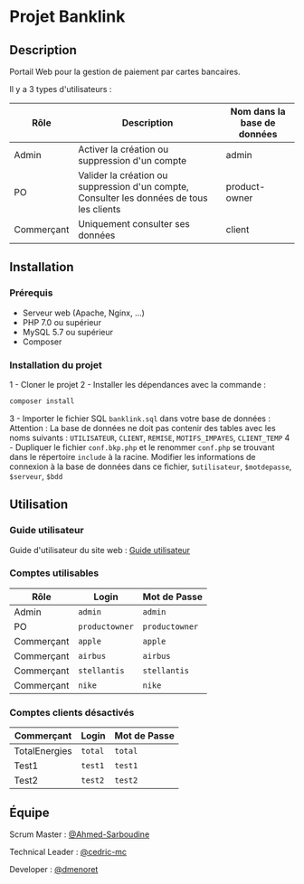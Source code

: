 # Projet Banklink

## Description

Portail Web pour la gestion de paiement par cartes bancaires.

Il y a 3 types d'utilisateurs :

Rôle | Description | Nom dans la base de données
-----|-------------|----------------------------
Admin | Activer la création ou suppression d'un compte | admin
PO | Valider la création ou suppression d'un compte, Consulter les données de tous les clients | product-owner
Commerçant | Uniquement consulter ses données | client

## Installation

### Prérequis

- Serveur web (Apache, Nginx, ...)
- PHP 7.0 ou supérieur
- MySQL 5.7 ou supérieur
- Composer

### Installation du projet

1 - Cloner le projet
2 - Installer les dépendances avec la commande :

```bash
composer install
```

3 - Importer le fichier SQL `banklink.sql` dans votre base de données :
Attention : La base de données ne doit pas contenir des tables avec les noms suivants : `UTILISATEUR`, `CLIENT`, `REMISE`, `MOTIFS_IMPAYES`, `CLIENT_TEMP`
4 - Dupliquer le fichier `conf.bkp.php` et le renommer `conf.php` se trouvant dans le répertoire `include` à la racine. Modifier les informations de connexion à la base de données dans ce fichier, `$utilisateur`, `$motdepasse`, `$serveur`, `$bdd`

## Utilisation

### Guide utilisateur

Guide d'utilisateur du site web : [Guide utilisateur](https://github.com/)

### Comptes utilisables

Rôle | Login | Mot de Passe
-----|-------|-------------
Admin | `admin` | `admin`
PO | `productowner` | `productowner`
Commerçant | `apple` | `apple`
Commerçant | `airbus` | `airbus`
Commerçant | `stellantis` | `stellantis`
Commerçant | `nike` | `nike`

### Comptes clients désactivés

Commerçant | Login | Mot de Passe
-----------|-------|-------------
TotalEnergies | `total` | `total`
Test1 | `test1` | `test1`
Test2 | `test2` | `test2`

## Équipe

Scrum Master : [@Ahmed-Sarboudine](https://github.com/Ahmed-Sarboudine)

Technical Leader : [@cedric-mc](https://github.com/cedric-mc)

Developer : [@dmenoret](https://github.com/dmenoret)
